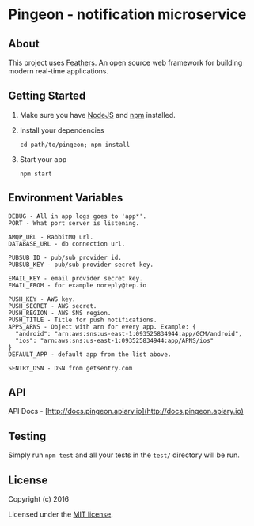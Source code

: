 # Pingeon - notification microservice

## About

This project uses [Feathers](http://feathersjs.com). An open source web  framework for building modern real-time applications.

## Getting Started

1. Make sure you have [NodeJS](https://nodejs.org/) and [npm](https://www.npmjs.com/) installed.
2. Install your dependencies
    
    ```
    cd path/to/pingeon; npm install
    ```

3. Start your app
    
    ```
    npm start
    ```

## Environment Variables

```
DEBUG - All in app logs goes to 'app*'.
PORT - What port server is listening.

AMQP_URL - RabbitMQ url.
DATABASE_URL - db connection url.

PUBSUB_ID - pub/sub provider id.
PUBSUB_KEY - pub/sub provider secret key.

EMAIL_KEY - email provider secret key. 
EMAIL_FROM - for example noreply@tep.io

PUSH_KEY - AWS key.
PUSH_SECRET - AWS secret.
PUSH_REGION - AWS SNS region.
PUSH_TITLE - Title for push notifications.
APPS_ARNS - Object with arn for every app. Example: {
  "android": "arn:aws:sns:us-east-1:093525834944:app/GCM/android",
  "ios": "arn:aws:sns:us-east-1:093525834944:app/APNS/ios"
}
DEFAULT_APP - default app from the list above.

SENTRY_DSN - DSN from getsentry.com
```

## API

API Docs - [http://docs.pingeon.apiary.io](http://docs.pingeon.apiary.io)

## Testing

Simply run `npm test` and all your tests in the `test/` directory will be run.

## License

Copyright (c) 2016

Licensed under the [MIT license](LICENSE).
